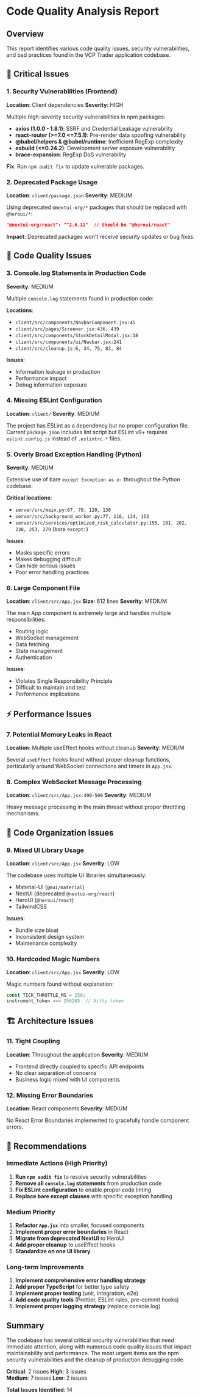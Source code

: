 # Code Quality Analysis Report

## Overview
This report identifies various code quality issues, security vulnerabilities, and bad practices found in the VCP Trader application codebase.

## 🚨 Critical Issues

### 1. Security Vulnerabilities (Frontend)
**Location**: Client dependencies
**Severity**: HIGH

Multiple high-severity security vulnerabilities in npm packages:
- **axios (1.0.0 - 1.8.1)**: SSRF and Credential Leakage vulnerability
- **react-router (>=7.0 <=7.5.1)**: Pre-render data spoofing vulnerability
- **@babel/helpers & @babel/runtime**: Inefficient RegExp complexity
- **esbuild (<=0.24.2)**: Development server exposure vulnerability
- **brace-expansion**: RegExp DoS vulnerability

**Fix**: Run `npm audit fix` to update vulnerable packages.

### 2. Deprecated Package Usage
**Location**: `client/package.json`
**Severity**: MEDIUM

Using deprecated `@nextui-org/*` packages that should be replaced with `@heroui/*`:
```json
"@nextui-org/react": "^2.6.11"  // Should be "@heroui/react"
```

**Impact**: Deprecated packages won't receive security updates or bug fixes.

## 🐛 Code Quality Issues

### 3. Console.log Statements in Production Code
**Severity**: MEDIUM

Multiple `console.log` statements found in production code:

**Locations**:
- `client/src/components/NavbarComponent.jsx:45`
- `client/src/pages/Screener.jsx:436, 439`
- `client/src/components/StockDetailModal.jsx:18`
- `client/src/components/ui/Navbar.jsx:241`
- `client/src/cleanup.js:6, 34, 75, 83, 84`

**Issues**:
- Information leakage in production
- Performance impact
- Debug information exposure

### 4. Missing ESLint Configuration
**Location**: `client/`
**Severity**: MEDIUM

The project has ESLint as a dependency but no proper configuration file. Current `package.json` includes lint script but ESLint v9+ requires `eslint.config.js` instead of `.eslintrc.*` files.

### 5. Overly Broad Exception Handling (Python)
**Severity**: MEDIUM

Extensive use of bare `except Exception as e:` throughout the Python codebase:

**Critical locations**:
- `server/src/main.py:67, 79, 120, 138`
- `server/src/background_worker.py:77, 116, 134, 153`
- `server/src/services/optimized_risk_calculator.py:155, 181, 202, 230, 253, 279` (bare `except:`)

**Issues**:
- Masks specific errors
- Makes debugging difficult
- Can hide serious issues
- Poor error handling practices

### 6. Large Component File
**Location**: `client/src/App.jsx`
**Size**: 612 lines
**Severity**: MEDIUM

The main App component is extremely large and handles multiple responsibilities:
- Routing logic
- WebSocket management
- Data fetching
- State management
- Authentication

**Issues**:
- Violates Single Responsibility Principle
- Difficult to maintain and test
- Performance implications

## ⚡ Performance Issues

### 7. Potential Memory Leaks in React
**Location**: Multiple useEffect hooks without cleanup
**Severity**: MEDIUM

Several `useEffect` hooks found without proper cleanup functions, particularly around WebSocket connections and timers in `App.jsx`.

### 8. Complex WebSocket Message Processing
**Location**: `client/src/App.jsx:490-500`
**Severity**: MEDIUM

Heavy message processing in the main thread without proper throttling mechanisms.

## 🔧 Code Organization Issues

### 9. Mixed UI Library Usage
**Location**: `client/src/App.jsx`
**Severity**: LOW

The codebase uses multiple UI libraries simultaneously:
- Material-UI (`@mui/material`)
- NextUI (deprecated `@nextui-org/react`)
- HeroUI (`@heroui/react`)
- TailwindCSS

**Issues**:
- Bundle size bloat
- Inconsistent design system
- Maintenance complexity

### 10. Hardcoded Magic Numbers
**Location**: `client/src/App.jsx`
**Severity**: LOW

Magic numbers found without explanation:
```javascript
const TICK_THROTTLE_MS = 250;
instrument_token === 256265  // Nifty token
```

## 🏗️ Architecture Issues

### 11. Tight Coupling
**Location**: Throughout the application
**Severity**: MEDIUM

- Frontend directly coupled to specific API endpoints
- No clear separation of concerns
- Business logic mixed with UI components

### 12. Missing Error Boundaries
**Location**: React components
**Severity**: MEDIUM

No React Error Boundaries implemented to gracefully handle component errors.

## 📝 Recommendations

### Immediate Actions (High Priority)
1. **Run `npm audit fix`** to resolve security vulnerabilities
2. **Remove all `console.log` statements** from production code
3. **Fix ESLint configuration** to enable proper code linting
4. **Replace bare except clauses** with specific exception handling

### Medium Priority
1. **Refactor `App.jsx`** into smaller, focused components
2. **Implement proper error boundaries** in React
3. **Migrate from deprecated NextUI** to HeroUI
4. **Add proper cleanup** to useEffect hooks
5. **Standardize on one UI library**

### Long-term Improvements
1. **Implement comprehensive error handling strategy**
2. **Add proper TypeScript** for better type safety
3. **Implement proper testing** (unit, integration, e2e)
4. **Add code quality tools** (Prettier, ESLint rules, pre-commit hooks)
5. **Implement proper logging strategy** (replace console.log)

## Summary

The codebase has several critical security vulnerabilities that need immediate attention, along with numerous code quality issues that impact maintainability and performance. The most urgent items are the npm security vulnerabilities and the cleanup of production debugging code.

**Critical**: 2 issues
**High**: 3 issues  
**Medium**: 7 issues
**Low**: 2 issues

**Total Issues Identified**: 14